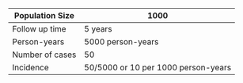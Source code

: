 | Population Size | 1000              |
|-----------------|-------------------|
| Follow up time  | 5 years                             |
| Person-years    | 5000 person-years                   |
| Number of cases | 50                                  |
| Incidence       | 50/5000 or 10 per 1000 person-years |